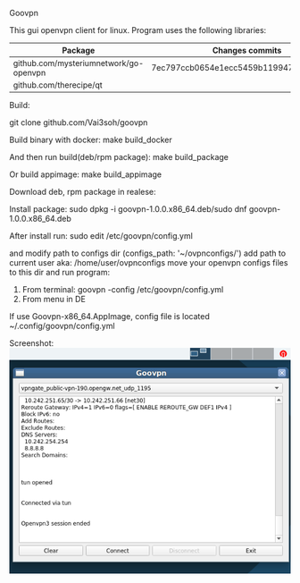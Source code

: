 Goovpn

This gui openvpn client for linux.
Program uses the following libraries:

| Package                                   | Changes commits 
| ----------------------------------------- | ----------------------------------------
| github.com/mysteriumnetwork/go-openvpn    | 7ec797ccb0654e1ecc5459b1199471afcf2e9554
| github.com/therecipe/qt                   |

Build:

git clone github.com/Vai3soh/goovpn

Build binary with docker:
make build_docker

And then run build(deb/rpm package):
make build_package

Or build appimage:
make build_appimage

Download deb, rpm package in realese:

Install package:
sudo dpkg -i goovpn-1.0.0.x86_64.deb/sudo dnf goovpn-1.0.0.x86_64.deb

After install run:
sudo edit /etc/goovpn/config.yml

and modify path to configs dir (configs_path: '~/ovpnconfigs/')
add path to current user aka: /home/user/ovpnconfigs
move your openvpn configs files to this dir and run program:

1. From terminal: goovpn -config /etc/goovpn/config.yml
2. From menu in DE 

If use Goovpn-x86_64.AppImage, config file is located ~/.config/goovpn/config.yml

Screenshot:
![Data_Label](https://raw.githubusercontent.com/Vai3soh/goovpn/master/goovpn_screen.png)


